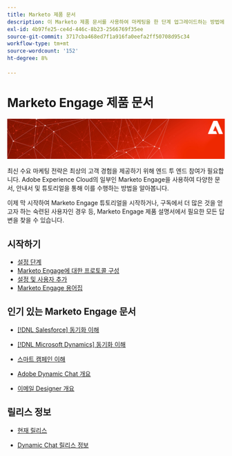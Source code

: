 ```yaml
---
title: Marketo 제품 문서
description: 이 Marketo 제품 문서를 사용하여 마케팅을 한 단계 업그레이드하는 방법에 대해 알아보십시오. Marketo 자습서를 시작하고 다른 인기 있는 문서를 읽어 보십시오.
exl-id: 4b97fe25-ce4d-446c-8b23-2566769f35ee
source-git-commit: 3717cba468ed7f1a916fa0eefa2ff50708d95c34
workflow-type: tm+mt
source-wordcount: '152'
ht-degree: 8%

---
```


# Marketo Engage 제품 문서

![](assets/marketo-docs-banner.jpg)

최신 수요 마케팅 전략은 최상의 고객 경험을 제공하기 위해 엔드 투 엔드 참여가 필요합니다. Adobe Experience Cloud의 일부인 Marketo Engage을 사용하여 다양한 문서, 안내서 및 튜토리얼을 통해 이를 수행하는 방법을 알아봅니다.

이제 막 시작하여 Marketo Engage 튜토리얼을 시작하거나, 구독에서 더 많은 것을 얻고자 하는 숙련된 사용자인 경우 등, Marketo Engage 제품 설명서에서 필요한 모든 답변을 찾을 수 있습니다.

## 시작하기

* [설정 단계](/help/marketo/getting-started/initial-setup/setup-steps.md)
* [Marketo Engage에 대한 프로토콜 구성](/help/marketo/getting-started/initial-setup/configure-protocols-for-marketo.md)
* [설정 및 사용자 추가](/help/marketo/getting-started/quick-wins/get-set-up-and-add-a-person.md)
* [Marketo Engage 용어집](/help/marketo/getting-started/things-to-know/marketo-engage-glossary.md)

## 인기 있는 Marketo Engage 문서

* [ [!DNL Salesforce] 동기화 이해](/help/marketo/product-docs/crm-sync/salesforce-sync/understanding-the-salesforce-sync.md)

* [ [!DNL Microsoft Dynamics] 동기화 이해](/help/marketo/product-docs/crm-sync/microsoft-dynamics-sync/understanding-the-microsoft-dynamics-sync.md)

* [스마트 캠페인 이해](/help/marketo/product-docs/core-marketo-concepts/smart-campaigns/understanding-smart-campaigns.md)

* [Adobe Dynamic Chat 개요](/help/marketo/product-docs/demand-generation/dynamic-chat/dynamic-chat-overview.md)

* [이메일 Designer 개요](/help/marketo/product-docs/email-marketing/email-designer/overview.md)

## 릴리스 정보

* [현재 릴리스](/help/marketo/release-notes/current.md)

* [Dynamic Chat 릴리스 정보](/help/marketo/release-notes/dynamic-chat.md)
